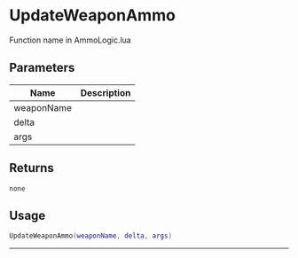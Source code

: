 # UpdateWeaponAmmo

Function name in AmmoLogic.lua

## Parameters

| Name       | Description |
| ---------- | ----------- |
| weaponName |             |
| delta      |             |
| args       |             |

## Returns

`none`

## Usage

```lua
UpdateWeaponAmmo(weaponName, delta, args)
```

---
